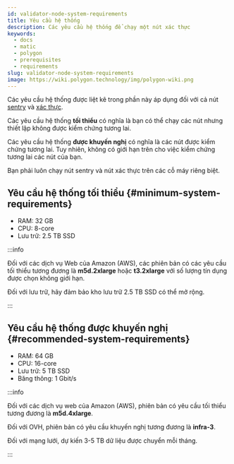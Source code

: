 ```yaml
---
id: validator-node-system-requirements
title: Yêu cầu hệ thống
description: Các yêu cầu hệ thống để chạy một nút xác thực
keywords:
  - docs
  - matic
  - polygon
  - prerequisites
  - requirements
slug: validator-node-system-requirements
image: https://wiki.polygon.technology/img/polygon-wiki.png
---
```


Các yêu cầu hệ thống được liệt kê trong phần này áp dụng đối với cả nút [sentry](/docs/maintain/glossary.md#sentry) và [xác thực](/docs/maintain/glossary.md#validator).

Các yêu cầu hệ thống **tối thiểu** có nghĩa là bạn có thể chạy các nút nhưng thiết lập không được kiểm chứng tương lai.

Các yêu cầu hệ thống **được khuyến nghị** có nghĩa là các nút được kiểm chứng tương lai. Tuy nhiên, không có giới hạn trên cho việc kiểm chứng tương lai các nút của bạn.

Bạn phải luôn chạy nút sentry và nút xác thực trên các cỗ máy riêng biệt.

## Yêu cầu hệ thống tối thiểu {#minimum-system-requirements}

* RAM: 32 GB
* CPU: 8-core
* Lưu trữ: 2.5 TB SSD

:::info

Đối với các dịch vụ Web của Amazon (AWS), các phiên bản có các yêu cầu tối thiểu tương đương là **m5d.2xlarge** hoặc **t3.2xlarge** với số lượng tín dụng được chọn không giới hạn.

Đối với lưu trữ, hãy đảm bảo kho lưu trữ 2.5 TB SSD có thể mở rộng.

:::

## Yêu cầu hệ thống được khuyến nghị {#recommended-system-requirements}

* RAM: 64 GB
* CPU: 16-core
* Lưu trữ: 5 TB SSD
* Băng thông: 1 Gbit/s

:::info

Đối với các dịch vụ web của Amazon (AWS), phiên bản có yêu cầu tối thiểu tương đương là **m5d.4xlarge**.

Đối với OVH, phiên bản có yêu cầu khuyến nghị tương đương là **infra-3**.

Đối với mạng lưới, dự kiến 3-5 TB dữ liệu được chuyển mỗi tháng.

:::
